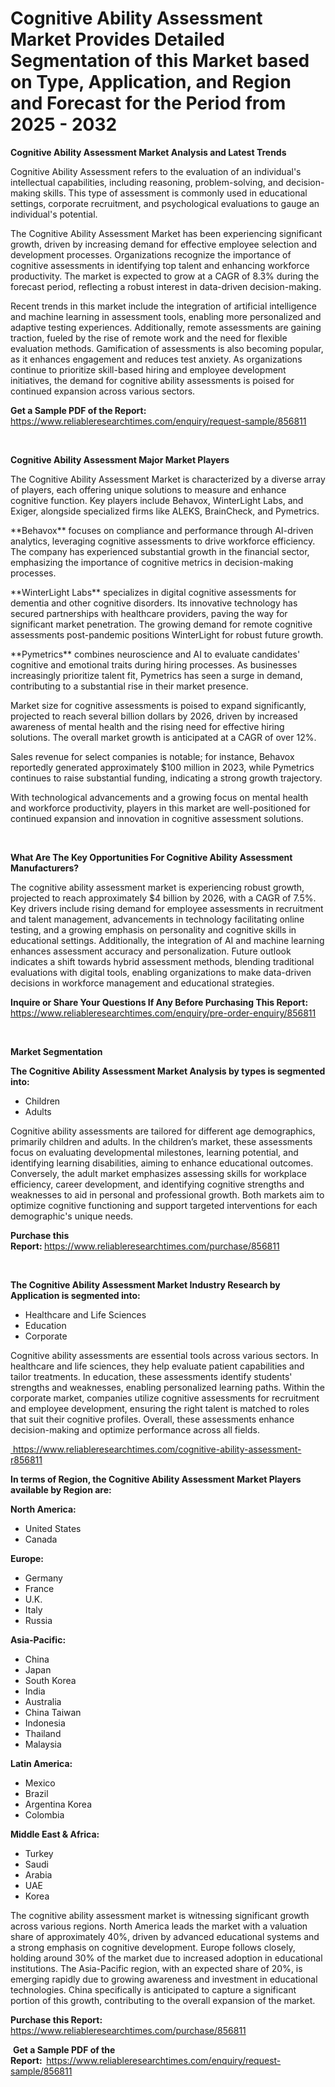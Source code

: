 <p><h1>Cognitive Ability Assessment Market Provides Detailed Segmentation of this Market based on Type, Application, and Region and Forecast for the Period from 2025 - 2032</h1></p><p><strong>Cognitive Ability Assessment Market Analysis and Latest Trends</strong></p>
<p><p>Cognitive Ability Assessment refers to the evaluation of an individual's intellectual capabilities, including reasoning, problem-solving, and decision-making skills. This type of assessment is commonly used in educational settings, corporate recruitment, and psychological evaluations to gauge an individual's potential.</p><p>The Cognitive Ability Assessment Market has been experiencing significant growth, driven by increasing demand for effective employee selection and development processes. Organizations recognize the importance of cognitive assessments in identifying top talent and enhancing workforce productivity. The market is expected to grow at a CAGR of 8.3% during the forecast period, reflecting a robust interest in data-driven decision-making.</p><p>Recent trends in this market include the integration of artificial intelligence and machine learning in assessment tools, enabling more personalized and adaptive testing experiences. Additionally, remote assessments are gaining traction, fueled by the rise of remote work and the need for flexible evaluation methods. Gamification of assessments is also becoming popular, as it enhances engagement and reduces test anxiety. As organizations continue to prioritize skill-based hiring and employee development initiatives, the demand for cognitive ability assessments is poised for continued expansion across various sectors.</p></p>
<p><strong>Get a Sample PDF of the Report:&nbsp;</strong> <a href="https://www.reliableresearchtimes.com/enquiry/request-sample/856811?utm_campaign=3385&utm_medium=2&utm_source=Github&utm_content=ia&utm_term=17042025&utm_id=cognitive-ability-assessment">https://www.reliableresearchtimes.com/enquiry/request-sample/856811</a></p>
<p>&nbsp;</p>
<p><strong>Cognitive Ability Assessment Major Market Players</strong></p>
<p><p>The Cognitive Ability Assessment Market is characterized by a diverse array of players, each offering unique solutions to measure and enhance cognitive function. Key players include Behavox, WinterLight Labs, and Exiger, alongside specialized firms like ALEKS, BrainCheck, and Pymetrics.</p><p>**Behavox** focuses on compliance and performance through AI-driven analytics, leveraging cognitive assessments to drive workforce efficiency. The company has experienced substantial growth in the financial sector, emphasizing the importance of cognitive metrics in decision-making processes.</p><p>**WinterLight Labs** specializes in digital cognitive assessments for dementia and other cognitive disorders. Its innovative technology has secured partnerships with healthcare providers, paving the way for significant market penetration. The growing demand for remote cognitive assessments post-pandemic positions WinterLight for robust future growth.</p><p>**Pymetrics** combines neuroscience and AI to evaluate candidates' cognitive and emotional traits during hiring processes. As businesses increasingly prioritize talent fit, Pymetrics has seen a surge in demand, contributing to a substantial rise in their market presence.</p><p>Market size for cognitive assessments is poised to expand significantly, projected to reach several billion dollars by 2026, driven by increased awareness of mental health and the rising need for effective hiring solutions. The overall market growth is anticipated at a CAGR of over 12%.</p><p>Sales revenue for select companies is notable; for instance, Behavox reportedly generated approximately $100 million in 2023, while Pymetrics continues to raise substantial funding, indicating a strong growth trajectory.</p><p>With technological advancements and a growing focus on mental health and workforce productivity, players in this market are well-positioned for continued expansion and innovation in cognitive assessment solutions.</p></p>
<p>&nbsp;</p>
<p><strong>What Are The Key Opportunities For Cognitive Ability Assessment Manufacturers?</strong></p>
<p><p>The cognitive ability assessment market is experiencing robust growth, projected to reach approximately $4 billion by 2026, with a CAGR of 7.5%. Key drivers include rising demand for employee assessments in recruitment and talent management, advancements in technology facilitating online testing, and a growing emphasis on personality and cognitive skills in educational settings. Additionally, the integration of AI and machine learning enhances assessment accuracy and personalization. Future outlook indicates a shift towards hybrid assessment methods, blending traditional evaluations with digital tools, enabling organizations to make data-driven decisions in workforce management and educational strategies.</p></p>
<p><strong>Inquire or Share Your Questions If Any Before Purchasing This Report:</strong> <a href="https://www.reliableresearchtimes.com/enquiry/pre-order-enquiry/856811?utm_campaign=3385&utm_medium=2&utm_source=Github&utm_content=ia&utm_term=17042025&utm_id=cognitive-ability-assessment">https://www.reliableresearchtimes.com/enquiry/pre-order-enquiry/856811</a></p>
<p>&nbsp;</p>
<p><strong>Market Segmentation</strong></p>
<p><strong>The Cognitive Ability Assessment Market Analysis by types is segmented into:</strong></p>
<p><ul><li>Children</li><li>Adults</li></ul></p>
<p><p>Cognitive ability assessments are tailored for different age demographics, primarily children and adults. In the children’s market, these assessments focus on evaluating developmental milestones, learning potential, and identifying learning disabilities, aiming to enhance educational outcomes. Conversely, the adult market emphasizes assessing skills for workplace efficiency, career development, and identifying cognitive strengths and weaknesses to aid in personal and professional growth. Both markets aim to optimize cognitive functioning and support targeted interventions for each demographic's unique needs.</p></p>
<p><strong>Purchase this Report:&nbsp;</strong><a href="https://www.reliableresearchtimes.com/purchase/856811?utm_campaign=3385&utm_medium=2&utm_source=Github&utm_content=ia&utm_term=17042025&utm_id=cognitive-ability-assessment">https://www.reliableresearchtimes.com/purchase/856811</a></p>
<p>&nbsp;</p>
<p><strong>The Cognitive Ability Assessment Market Industry Research by Application is segmented into:</strong></p>
<p><ul><li>Healthcare and Life Sciences</li><li>Education</li><li>Corporate</li></ul></p>
<p><p>Cognitive ability assessments are essential tools across various sectors. In healthcare and life sciences, they help evaluate patient capabilities and tailor treatments. In education, these assessments identify students' strengths and weaknesses, enabling personalized learning paths. Within the corporate market, companies utilize cognitive assessments for recruitment and employee development, ensuring the right talent is matched to roles that suit their cognitive profiles. Overall, these assessments enhance decision-making and optimize performance across all fields.</p></p>
<p><a href="https://www.reliableresearchtimes.com/cognitive-ability-assessment-r856811?utm_campaign=3385&utm_medium=2&utm_source=Github&utm_content=ia&utm_term=17042025&utm_id=cognitive-ability-assessment">&nbsp;https://www.reliableresearchtimes.com/cognitive-ability-assessment-r856811</a></p>
<p><strong>In terms of Region, the Cognitive Ability Assessment Market Players available by Region are:</strong></p>
<p>
    <p> <strong> North America: </strong>
        <ul>
            <li>United States</li>
            <li>Canada</li>
        </ul>
        </p> 
    <p> <strong> Europe: </strong>
        <ul>
            <li>Germany</li>
            <li>France</li>
            <li>U.K.</li>
            <li>Italy</li>
            <li>Russia</li>
        </ul>
        </p> 
    <p> <strong> Asia-Pacific: </strong>
        <ul>
            <li>China</li>
            <li>Japan</li>
            <li>South Korea</li>
            <li>India</li>
            <li>Australia</li>
            <li>China Taiwan</li>
            <li>Indonesia</li>
            <li>Thailand</li>
            <li>Malaysia</li>
        </ul>
        </p> 
    <p> <strong> Latin America: </strong>
        <ul>
            <li>Mexico</li>
            <li>Brazil</li>
            <li>Argentina Korea</li>
            <li>Colombia</li>
        </ul>
        </p> 
    <p> <strong> Middle East & Africa: </strong>
        <ul>
            <li>Turkey</li>
            <li>Saudi</li>
            <li>Arabia</li>
            <li>UAE</li>
            <li>Korea</li>
        </ul>
    </p>
    </p>
<p><p>The cognitive ability assessment market is witnessing significant growth across various regions. North America leads the market with a valuation share of approximately 40%, driven by advanced educational systems and a strong emphasis on cognitive development. Europe follows closely, holding around 30% of the market due to increased adoption in educational institutions. The Asia-Pacific region, with an expected share of 20%, is emerging rapidly due to growing awareness and investment in educational technologies. China specifically is anticipated to capture a significant portion of this growth, contributing to the overall expansion of the market.</p></p>
<p><strong>Purchase this Report: </strong><a href="https://www.reliableresearchtimes.com/purchase/856811?utm_campaign=3385&utm_medium=2&utm_source=Github&utm_content=ia&utm_term=17042025&utm_id=cognitive-ability-assessment">https://www.reliableresearchtimes.com/purchase/856811</a></p>
<p>&nbsp;<strong>Get a Sample PDF of the Report:&nbsp;&nbsp;</strong><a href="https://www.reliableresearchtimes.com/enquiry/request-sample/856811?utm_campaign=3385&utm_medium=2&utm_source=Github&utm_content=ia&utm_term=17042025&utm_id=cognitive-ability-assessment">https://www.reliableresearchtimes.com/enquiry/request-sample/856811</a></p>
<p><strong></strong></p>
<p><p></p><p></p><p></p></p>
